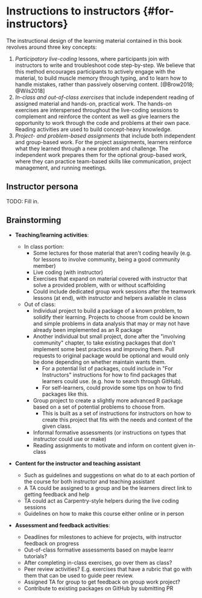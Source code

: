 # Instructions to instructors {#for-instructors}

The instructional design of the learning material contained in this
book revolves around three key concepts:

1. *Participatory live-coding* lessons, where participants join with
instructors to write and troubleshoot code step-by-step. We believe
that this method encourages participants to actively engage with the
material, to build muscle memory through typing, and to learn how to
handle mistakes, rather than passively observing content.
 [@Brow2018; @Wils2018]
2. *In-class and out-of-class exercises* that include independent
reading of assigned material and hands-on, practical work.
The hands-on exercises are interspersed throughout the live-coding
sessions to complement and reinforce the content as well
as give learners the opportunity to work through the code and problems
at their own pace. Reading activities are used to build concept-heavy
knowledge.
3. *Project- and problem-based assignments* that include both independent
and group-based work. For the project assignments, learners reinforce
what they learned through a new problem and challenge. The independent
work prepares them for the optional group-based work, where
they can practice team-based skills like communication, project management,
and running meetings.

## Instructor persona

TODO: Fill in.

## Brainstorming

- **Teaching/learning activities**:
    - In class portion: 
        - Some lectures for those material that aren't coding heavily
        (e.g. for lessons to involve community, being a good community member)
        - Live coding (with instructor)
        - Exercises that expand on material covered with instructor that 
        solve a provided problem, with or without scaffolding
        - Could include dedicated group work sessions after the teamwork lessons
        (at end), with instructor and helpers available in class
    - Out of class: 
        - Individual project to build a package of a known problem, to solidify 
        their learning. Projects to choose from could be known and simple
        problems in data analysis that may or may not have already been
        implemented as an R package
        - Another individual but small project, done after the "involving
        community" chapter, to take existing packages that don't implement some
        best practices and improving them. Pull requests to original package
        would be optional and would only be done depending on whether maintain
        wants them.
            - For a potential list of packages, could include in "For Instructors"
            instructions for how to find packages that learners could use. (e.g.
            how to search through GitHub).
            - For self-learners, could provide some tips on how to find packages
            like this.
        - Group project to create a slightly more advanced R package based on a
        set of potential problems to choose from.
            - This is built as a set of instructions for instructors on how to 
            create this project that fits with the needs and context of the given
            class.
        - Informal formative assessments (or instructions on types that instructor 
        could use or make)
        - Reading assignments to motivate and inform on content given in-class

- **Content for the instructor and teaching assistant**
    - Such as guidelines and suggestions on what do to at each portion of the course
    for both instructor and teaching assistant
    - A TA could be assigned to a group and be the learners direct link to getting feedback
    and help
    - TA could act as Carpentry-style helpers during the live coding sessions
    - Guidelines on how to make this course either online or in person

- **Assessment and feedback activities**:
    - Deadlines for milestones to achieve for projects, with instructor feedback on progress
    - Out-of-class formative assessments based on maybe learnr tutorials?
    - After completing in-class exercises, go over them as class?
    - Peer review activities? E.g. exercises that have a rubric that go with them that can be used to guide peer review.
    - Assigned TA for group to get feedback on group work project?
    - Contribute to existing packages on GitHub by submitting PR

